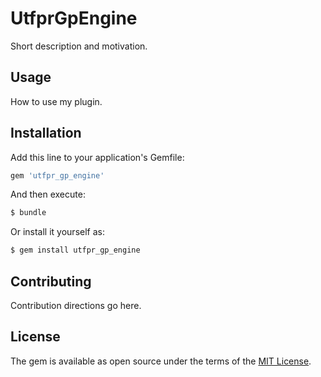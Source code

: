 # UtfprGpEngine
Short description and motivation.

## Usage
How to use my plugin.

## Installation
Add this line to your application's Gemfile:

```ruby
gem 'utfpr_gp_engine'
```

And then execute:
```bash
$ bundle
```

Or install it yourself as:
```bash
$ gem install utfpr_gp_engine
```

## Contributing
Contribution directions go here.

## License
The gem is available as open source under the terms of the [MIT License](http://opensource.org/licenses/MIT).
